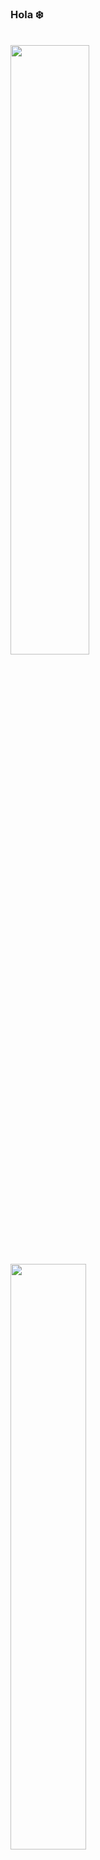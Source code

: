 ### Hola ❄️
<br>
<a href="https://github.com/Shaurk31">
  <img align="top" width="50%" src="./.metrics/header.svg" />
</a>
<br/>
<a href="https://github.com/Shaurk31">
    <img align="top" width="49%" src="./.metrics/issue_pr_lang.svg" />
</a>
